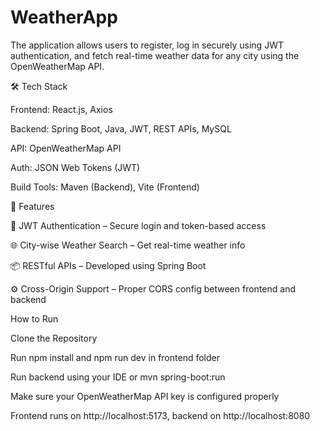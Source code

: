 # WeatherApp
The application allows users to register, log in securely using JWT authentication, and fetch real-time weather data for any city using the OpenWeatherMap API.

🛠️ Tech Stack

Frontend: React.js, Axios

Backend: Spring Boot, Java, JWT, REST APIs, MySQL

API: OpenWeatherMap API

Auth: JSON Web Tokens (JWT)

Build Tools: Maven (Backend), Vite (Frontend)

🚀 Features

🔐 JWT Authentication – Secure login and token-based access

🌐 City-wise Weather Search – Get real-time weather info

📦 RESTful APIs – Developed using Spring Boot

⚙️ Cross-Origin Support – Proper CORS config between frontend and backend

How to Run

Clone the Repository

Run npm install and npm run dev in frontend folder

Run backend using your IDE or mvn spring-boot:run

Make sure your OpenWeatherMap API key is configured properly

Frontend runs on http://localhost:5173, backend on http://localhost:8080
